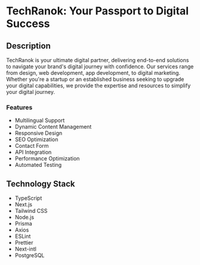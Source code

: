 # TechRanok: Your Passport to Digital Success

## Description
TechRanok is your ultimate digital partner, delivering end-to-end solutions to navigate your brand's digital journey with confidence. Our services range from design, web development, app development, to digital marketing. Whether you're a startup or an established business seeking to upgrade your digital capabilities, we provide the expertise and resources to simplify your digital journey.

### Features
- Multilingual Support
- Dynamic Content Management
- Responsive Design
- SEO Optimization
- Contact Form
- API Integration
- Performance Optimization
- Automated Testing

## Technology Stack
- TypeScript
- Next.js
- Tailwind CSS
- Node.js
- Prisma
- Axios
- ESLint
- Prettier
- Next-intl
- PostgreSQL